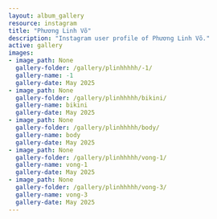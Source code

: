 ```yaml
---
layout: album_gallery
resource: instagram
title: "Phương Linh Võ"
description: "Instagram user profile of Phương Linh Võ."
active: gallery
images: 
- image_path: None
  gallery-folder: /gallery/plinhhhhh/-1/
  gallery-name: -1
  gallery-date: May 2025
- image_path: None
  gallery-folder: /gallery/plinhhhhh/bikini/
  gallery-name: bikini
  gallery-date: May 2025
- image_path: None
  gallery-folder: /gallery/plinhhhhh/body/
  gallery-name: body
  gallery-date: May 2025
- image_path: None
  gallery-folder: /gallery/plinhhhhh/vong-1/
  gallery-name: vong-1
  gallery-date: May 2025
- image_path: None
  gallery-folder: /gallery/plinhhhhh/vong-3/
  gallery-name: vong-3
  gallery-date: May 2025
---
```

